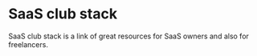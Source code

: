 # SaaS club stack

SaaS club stack is a link of great resources for SaaS owners and also for freelancers.
